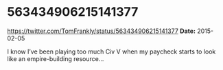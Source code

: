 # 563434906215141377
https://twitter.com/TomFrankly/status/563434906215141377
**Date:** 2015-02-05

I know I’ve been playing too much Civ V when my paycheck starts to look like an empire-building resource…
